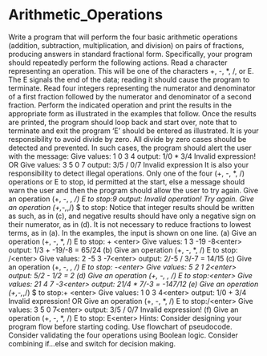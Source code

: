 # Arithmetic_Operations
Write a program that will perform the four basic arithmetic operations (addition, subtraction, multiplication, and division) on pairs of fractions, producing answers in standard fractional form. Specifically, your program should repeatedly perform the following actions.  Read a character representing an operation. This will be one of the characters +, -, *, /, or E. The E signals the end of the data; reading it should cause the program to terminate. Read four integers representing the numerator and denominator of a first fraction followed by the numerator and denominator of a second fraction. Perform the indicated operation and print the results in the appropriate form as illustrated in the examples that follow. Once the results are printed, the program should loop back and start over, note that to terminate and exit the program ‘E’ should be entered as illustrated. It is your responsibility to avoid divide by zero. All divide by zero cases should be detected and prevented. In such cases, the program should alert the user with the message: Give values: 1 0 3 4 output: 1/0 * 3/4 Invalid expression! OR Give values: 3 5 0 7 output: 3/5 / 0/7 Invalid expression It is also your responsibility to detect illegal operations. Only one of the four (+, -, *, /) operations or E to stop, id permitted at the start, else a message should warn the user and then the program should allow the user to try again. Give an operation (+, -, *, /) E to stop:9 output: Invalid operation! Try again. Give an operation (+,-,*,/) $ to stop: Notice that integer results should be written as such, as in (c), and negative results should have only a negative sign on their numerator, as in (d). It is not necessary to reduce fractions to lowest terms, as in (a). In the examples, the input is shown on one line.  (a)  Give an operation (+, -, *, /) E to stop: + &lt;enter> Give values: 1 3 -19 -8&lt;enter> output: 1/3 + -19/-8 = 65/24 (b)  Give an operation (+, -, *, /) E to stop: /&lt;enter> Give values: 2 -5 3 -7&lt;enter> output: 2/-5 / 3/-7 = 14/15 (c)  Give an operation (+, -, *, /) E to stop: -&lt;enter> Give values: 5 2 1 2&lt;enter> output: 5/2 - 1/2 = 2 (d)  Give an operation (+, -, *, /) E to stop:*&lt;enter> Give values: 21 4 7 -3&lt;enter> output: 21/4 * 7/-3 = -147/12 (e)  Give an operation (+,-,*,/) $ to stop:+ &lt;enter> Give values: 1 0 3 4&lt;enter> output: 1/0 + 3/4 Invalid expression! OR  Give an operation (+, -, *, /) E to stop:/&lt;enter> Give values: 3 5 0 7&lt;enter> output: 3/5 / 0/7 Invalid expression! (f)  Give an operation (+, -, *, /) E to stop: E&lt;enter>    Hints:  Consider designing your program flow before starting coding. Use flowchart of pseudocode. Consider validating the four operations using Boolean logic. Consider combining if…else and switch for decision making.
